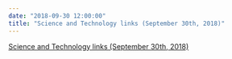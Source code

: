 ```yaml
---
date: "2018-09-30 12:00:00"
title: "Science and Technology links (September 30th, 2018)"
---
```


[Science and Technology links (September 30th, 2018)](/lemire/blog/2018/09-30-science-and-technology-links-september-30th-2018)

